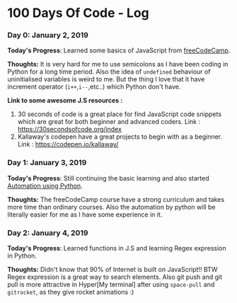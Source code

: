# 100 Days Of Code - Log

### Day 0: January 2, 2019 
**Today's Progress**: Learned some basics of JavaScript from [freeCodeCamp](https://learn.freecodecamp.org).

**Thoughts:** It is very hard for me to use semicolons as I have been coding in Python for a long time period. Also the idea of ``undefined`` behaviour of uninitialised variables is weird to me. But the thing I love that it have increment operator (``i++``,``i--``,etc..) which Python don't have.

**Link to some awesome J.S resources :** 

1. 30 seconds of code is a great place for find JavaScript code snippets which are great for both beginner and advanced coders. Link : https://30secondsofcode.org/index
2. Kallaway's codepen have a great projects to begin with as a beginner. Link : https://codepen.io/kallaway/

### Day 1: January 3, 2019 

**Today's Progress**: Still continuing the basic learning and also started [Automation using Python](https://automatetheboringstuff.com/).

**Thoughts:** The freeCodeCamp course have a strong curriculum and takes more time than ordinary courses. Also the automation by python will be literally easier for me as I have some experience in it.

### Day 2: January 4, 2019 

**Today's Progress**: Learned functions in J.S and learning Regex expression in Python.

**Thoughts:** Didn't know that 90% of Internet is built on JavaScript!! BTW Regex expression is a great way to search elements. Also git push and git pull is more attractive in Hyper[My terminal] after using ``space-pull`` and ``gitrocket``, as they give rocket animations :)